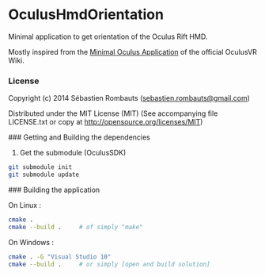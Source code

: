 OculusHmdOrientation
====================

Minimal application to get orientation of the Oculus Rift HMD.

Mostly inspired from the [Minimal Oculus Application](https://developer.oculusvr.com/wiki/Minimal_Oculus_Application) of the official OculusVR Wiki.

### License

Copyright (c) 2014 Sébastien Rombauts (sebastien.rombauts@gmail.com)

Distributed under the MIT License (MIT) (See accompanying file LICENSE.txt
or copy at http://opensource.org/licenses/MIT)

### Getting and Building the dependencies

1. Get the submodule (OculusSDK)

```bash
git submodule init
git submodule update
```

### Building the application

On Linux :

```bash
cmake .
cmake --build .     # of simply "make"
```

On Windows :

```bash
cmake . -G "Visual Studio 10"
cmake --build .     # or simply [open and build solution]
```
